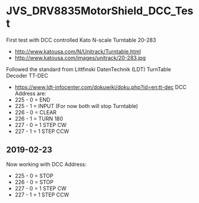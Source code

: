 # JVS_DRV8835MotorShield_DCC_Test

First test with DCC controlled Kato N-scale Turntable 20-283
* http://www.katousa.com/N/Unitrack/Turntable.html
* http://www.katousa.com/images/unitrack/20-283.jpg

Followed the standard from Littfinski DatenTechnik (LDT) TurnTable Decoder TT-DEC
* https://www.ldt-infocenter.com/dokuwiki/doku.php?id=en:tt-dec
DCC Address are:
* 225 - 0 = END
* 225 - 1 = INPUT (For now both will stop Turntable)
* 226 - 0 = CLEAR
* 226 - 1 = TURN 180
* 227 - 0 = 1 STEP CW
* 227 - 1 = 1 STEP CCW

2019-02-23
----------
Now working with DCC Address:
* 225 - 0 = STOP
* 226 - 0 = STOP
* 227 - 0 = 1 STEP CW
* 227 - 1 = 1 STEP CCW
